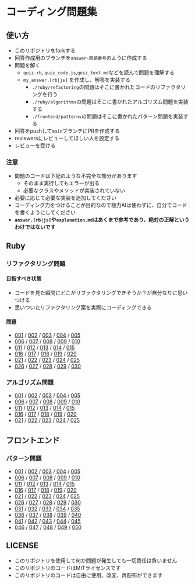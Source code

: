 # コーディング問題集

## 使い方
- このリポジトリをforkする
- 回答作成用のブランチを`answer-問題番号`のように作成する
- 問題を解く
  - `quiz.rb`, `quiz_code.js`,`quiz_text.md`などを読んで問題を理解する
  - `my_answer.[rb|js]` を作成し、解答を実装する
    - `./ruby/refactoring`の問題はそこに書かれたコードのリファクタリングを行う
    - `./ruby/algorithms`の問題はそこに書かれたアルゴリズム問題を実装する
    - `./frontend/patterns`の問題はそこに書かれたパターン問題を実装する
- 回答をpushして`main`ブランチにPRを作成する
- reviewersにレビューしてほしい人を設定する
- レビューを受ける

### 注意
- 問題のコードは下記のような不完全な部分があります
  - そのまま実行してもエラーが出る
  - 必要なクラスやメソッドが実装されていない
- 必要に応じて必要な実装を追加してください
- コーディング力をつけることが目的なので極力AIは使わずに、自分でコードを書くようにしてください
- **`answer.[rb|js]`や`explanation.md`はあくまで参考であり、絶対の正解というわけではないです**

## Ruby

### リファクタリング問題
#### 目指すべき状態
- コードを見た瞬間にどこがリファクタリングできそうか？が自分なりに思いつける
- 思いついたリファクタリング案を実際にコーディングできる

#### 問題
- [001](./ruby/refactoring/001/quiz.rb) / [002](./ruby/refactoring/002/quiz.rb) / [003](./ruby/refactoring/003/quiz.rb) / [004](./ruby/refactoring/004/quiz.rb) / [005](./ruby/refactoring/005/quiz.rb)
- [006](./ruby/refactoring/006/quiz.rb) / [007](./ruby/refactoring/007/quiz.rb) / [008](./ruby/refactoring/008/quiz.rb) / [009](./ruby/refactoring/009/quiz.rb) / [010](./ruby/refactoring/010/quiz.rb)
- [011](./ruby/refactoring/011/quiz.rb) / [012](./ruby/refactoring/012/quiz.rb) / [013](./ruby/refactoring/013/quiz.rb) / [014](./ruby/refactoring/014/quiz.rb) / [015](./ruby/refactoring/015/quiz.rb)
- [016](./ruby/refactoring/016/quiz.rb) / [017](./ruby/refactoring/017/quiz.rb) / [018](./ruby/refactoring/018/quiz.rb) / [019](./ruby/refactoring/019/quiz.rb) / [020](./ruby/refactoring/020/quiz.rb)
- [021](./ruby/refactoring/021/quiz.rb) / [022](./ruby/refactoring/022/quiz.rb) / [023](./ruby/refactoring/023/quiz.rb) / [024](./ruby/refactoring/024/quiz.rb) / [025](./ruby/refactoring/025/quiz.rb)
- [026](./ruby/refactoring/026/quiz.rb) / [027](./ruby/refactoring/027/quiz.rb) / [028](./ruby/refactoring/028/quiz.rb) / [029](./ruby/refactoring/029/quiz.rb) / [030](./ruby/refactoring/030/quiz.rb)

### アルゴリズム問題
- [001](./ruby/algorithms/001/quiz.rb) / [002](./ruby/algorithms/002/quiz.rb) / [003](./ruby/algorithms/003/quiz.rb) / [004](./ruby/algorithms/004/quiz.rb) / [005](./ruby/algorithms/005/quiz.rb)
- [006](./ruby/algorithms/006/quiz.rb) / [007](./ruby/algorithms/007/quiz.rb) / [008](./ruby/algorithms/008/quiz.rb) / [009](./ruby/algorithms/009/quiz.rb) / [010](./ruby/algorithms/010/quiz.rb)
- [011](./ruby/algorithms/011/quiz.rb) / [012](./ruby/algorithms/012/quiz.rb) / [013](./ruby/algorithms/013/quiz.rb) / [014](./ruby/algorithms/014/quiz.rb) / [015](./ruby/algorithms/015/quiz.rb)
- [016](./ruby/algorithms/016/quiz.rb) / [017](./ruby/algorithms/017/quiz.rb) / [018](./ruby/algorithms/018/quiz.rb) / [019](./ruby/algorithms/019/quiz.rb) / [020](./ruby/algorithms/020/quiz.rb)
- [021](./ruby/algorithms/021/quiz.rb) / [022](./ruby/algorithms/022/quiz.rb) / [023](./ruby/algorithms/023/quiz.rb) / [024](./ruby/algorithms/024/quiz.rb) / [025](./ruby/algorithms/025/quiz.rb)

## フロントエンド

### パターン問題
- [001](./frontend/patterns/001/quiz_text.md) / [002](./frontend/patterns/002/quiz_text.md) / [003](./frontend/patterns/003/quiz_text.md) / [004](./frontend/patterns/004/quiz_text.md) / [005](./frontend/patterns/005/quiz_text.md)
- [006](./frontend/patterns/006/quiz_text.md) / [007](./frontend/patterns/007/quiz_text.md) / [008](./frontend/patterns/008/quiz_text.md) / [009](./frontend/patterns/009/quiz_text.md) / [010](./frontend/patterns/010/quiz_text.md)
- [011](./frontend/patterns/011/quiz_text.md) / [012](./frontend/patterns/012/quiz_text.md) / [013](./frontend/patterns/013/quiz_text.md) / [014](./frontend/patterns/014/quiz_text.md) / [015](./frontend/patterns/015/quiz_text.md)
- [016](./frontend/patterns/016/quiz_text.md) / [017](./frontend/patterns/017/quiz_text.md) / [018](./frontend/patterns/018/quiz_text.md) / [019](./frontend/patterns/019/quiz_text.md) / [020](./frontend/patterns/020/quiz_text.md)
- [021](./frontend/patterns/021/quiz_text.md) / [022](./frontend/patterns/022/quiz_text.md) / [023](./frontend/patterns/023/quiz_text.md) / [024](./frontend/patterns/024/quiz_text.md) / [025](./frontend/patterns/025/quiz_text.md)
- [026](./frontend/patterns/026/quiz_text.md) / [027](./frontend/patterns/027/quiz_text.md) / [028](./frontend/patterns/028/quiz_text.md) / [029](./frontend/patterns/029/quiz_text.md) / [030](./frontend/patterns/030/quiz_text.md)
- [031](./frontend/patterns/031/quiz_text.md) / [032](./frontend/patterns/032/quiz_text.md) / [033](./frontend/patterns/033/quiz_text.md) / [034](./frontend/patterns/034/quiz_text.md) / [035](./frontend/patterns/035/quiz_text.md)
- [036](./frontend/patterns/036/quiz_text.md) / [037](./frontend/patterns/037/quiz_text.md) / [038](./frontend/patterns/038/quiz_text.md) / [039](./frontend/patterns/039/quiz_text.md) / [040](./frontend/patterns/040/quiz_text.md)
- [041](./frontend/patterns/041/quiz_text.md) / [042](./frontend/patterns/042/quiz_text.md) / [043](./frontend/patterns/043/quiz_text.md) / [044](./frontend/patterns/044/quiz_text.md) / [045](./frontend/patterns/045/quiz_text.md)
- [046](./frontend/patterns/046/quiz_text.md) / [047](./frontend/patterns/047/quiz_text.md) / [048](./frontend/patterns/048/quiz_text.md) / [049](./frontend/patterns/049/quiz_text.md) / [050](./frontend/patterns/050/quiz_text.md)

## LICENSE

- このリポジトリを使用して何か問題が発生しても一切責任は負いません
- このリポジトリのコードはMITライセンスです
- このリポジトリのコードは自由に使用、改変、再配布ができます

